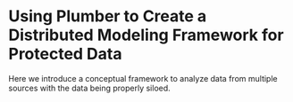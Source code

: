 
<!-- README.md is generated from README.Rmd. Please edit that file -->

<!-- badges: start -->

<!-- badges: end -->

# Using Plumber to Create a Distributed Modeling Framework for Protected Data

Here we introduce a conceptual framework to analyze data from multiple
sources with the data being properly siloed.
